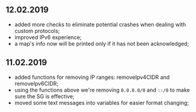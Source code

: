 ## 12.02.2019
* added more checks to eliminate potential crashes when dealing with custom protocols;
* improved IPv6 experience;
* a map's info now will be printed only if it has not been acknowledged;

## 11.02.2019
* added functions for removing IP ranges: removeIpv4CIDR and removeIpv6CIDR;
* using the functions above we're removing `0.0.0.0/0` and `::/0` to make sure the SG is effective;
* moved some text messages into variables for easier format changing;
